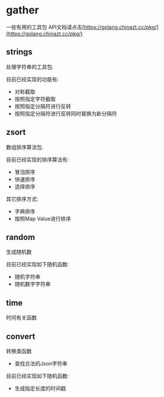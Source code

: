 # gather
一些有用的工具包 API文档请点击[https://golang.chinazt.cc/pkg/](https://golang.chinazt.cc/pkg/)

## strings
处理字符串的工具包.

目前已经实现的功能有:

- 对称截取
- 按照指定字符截取
- 按照指定分隔符进行反转
- 按照指定分隔符进行反转同时替换为新分隔符

## zsort
数组排序算法包.

目前已经实现的排序算法有:

- 冒泡排序
- 快速排序
- 选择排序

其它排序方式:

- 字典排序
- 按照Map Value进行排序

## random
生成随机数

目前已经实现如下随机函数:

- 随机字符串
- 随机数字字符串

## time
时间有关函数

## convert
转换类函数

- 查找合法的Json字符串

目前已经实现如下随机函数:
 
- 生成指定长度的时间戳